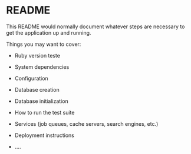 # README

This README would normally document whatever steps are necessary to get the
application up and running.

Things you may want to cover:

* Ruby version teste

* System dependencies

* Configuration

* Database creation

* Database initialization

* How to run the test suite

* Services (job queues, cache servers, search engines, etc.)

* Deployment instructions

* ....
